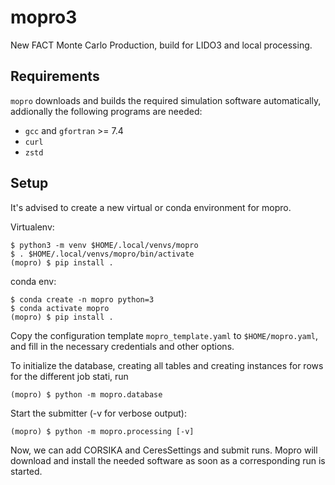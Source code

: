 # mopro3

New FACT Monte Carlo Production, build for LIDO3 and local processing.

## Requirements

`mopro` downloads and builds the required simulation software automatically,
addionally the following programs are needed:

* `gcc` and `gfortran` >= 7.4
* `curl`
* `zstd`


## Setup

It's advised to create a new virtual or conda environment for mopro.

Virtualenv:
```
$ python3 -m venv $HOME/.local/venvs/mopro
$ . $HOME/.local/venvs/mopro/bin/activate
(mopro) $ pip install .
```

conda env:
```
$ conda create -n mopro python=3
$ conda activate mopro
(mopro) $ pip install .
```


Copy the configuration template `mopro_template.yaml` to `$HOME/mopro.yaml`,
and fill in the necessary credentials and other options.

To initialize the database, creating all tables and creating instances 
for rows for the different job stati, run

```
(mopro) $ python -m mopro.database
```

Start the submitter (-v for verbose output):

```
(mopro) $ python -m mopro.processing [-v]
```

Now, we can add CORSIKA and CeresSettings and submit runs.
Mopro will download and install the needed software as soon as a
corresponding run is started.
